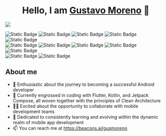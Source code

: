 <div align="center">
<h1 align="center">Hello, I am <a href="https://aristi.dev">Gustavo Moreno</a> 👋</h1>
</div>
<img src="https://i.postimg.cc/nLxQzL1V/bee2.png">
<p>
<img alt="Static Badge" src="https://img.shields.io/badge/Language-Dart-blue"> <img alt="Static Badge" src="https://img.shields.io/badge/Language-Java-blue"> <img alt="Static Badge" src="https://img.shields.io/badge/Language-Kotlin-blue"> <img alt="Static Badge" src="https://img.shields.io/badge/Jetpack Compose-purple"> 
<br />
<img alt="Static Badge" src="https://img.shields.io/badge/Framework-Flutter-blue"> 
<br />
<img alt="Static Badge" src="https://img.shields.io/badge/Bloc-green">
 <img alt="Static Badge" src="https://img.shields.io/badge/Hilt-green"> 
  <img alt="Static Badge" src="https://img.shields.io/badge/Room-green"> 
 <img alt="Static Badge" src="https://img.shields.io/badge/Retrofit-green"> <img alt="Static Badge" src="https://img.shields.io/badge/MVVM-green"> 
  <br />
  <img alt="Static Badge" src="https://img.shields.io/badge/Firebase-yellow"> <img alt="Static Badge" src="https://img.shields.io/badge/Strapi-yellow">
</p>

## About me
- 🚀 Enthusiastic about the journey to becoming a successful Android developer
- 📲 Currently engrossed in coding with Flutter, Kotlin, and Jetpack Compose, all woven together with the principles of Clean Architecture
- 🧑‍💻 Excited about the opportunity to collaborate with mobile development teams
- 🌟 Dedicated to consistently learning and evolving within the dynamic realm of mobile app development
- 📫 You can reach me at https://beacons.ai/gusmoreno


